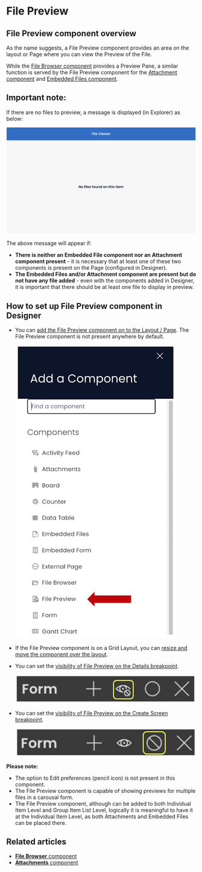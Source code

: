 # File Preview

## File Preview component overview

As the name suggests, a File Preview component provides an area on the layout or Page where you can view the Preview of the File.

While the [File Browser component](/docs/Rapid/4-Keyper%20Manual/2-Designer/2-Pages/3-Components/file-browser/file-browser.md "What is a File Browser component on a Layout / Page?") provides a Preview Pane, a similar function is served by the File Preview component for the [Attachment component](/docs/Rapid/4-Keyper%20Manual/2-Designer/2-Pages/3-Components/attachments/attachments.md "What is an Attachments component on a Layout / Page?") and [Embedded Files component](/docs/Rapid/4-Keyper%20Manual/2-Designer/2-Pages/3-Components/embedded-file/embedded-file.md "What is an Embedded Files component on a Layout / Page?").

## Important note:

If there are no files to preview, a message is displayed (in Explorer) as below:

![Blank file preview](<Blank file preview.png>)

The above message will appear if:

- **There is neither an Embedded File component nor an Attachment component present** - it is necessary that at least one of these two components is present on the Page (configured in Designer).
- **The Embedded Files and/or Attachment component are present but do not have any file added** - even with the components added in Designer, it is important that there should be at least one file to display in preview.

## How to set up File Preview component in Designer

- You can [add the File Preview component on to the Layout / Page](/docs/Rapid/4-Keyper%20Manual/2-Designer/2-Pages/5-how-to-guides/how-to-add-a-component/how-to-add-a-component.md "How to add a component to a Layout / Page?"). The File Preview component is not present anywhere by default.  

    ![Components list](<Components list.png>)
    
- If the File Preview component is on a Grid Layout, you can [resize and move the component over the layout](/docs/Rapid/4-Keyper%20Manual/2-Designer/2-Pages/5-how-to-guides/how-to-arrange-a-component-on-a-grid/how-to-arrange-a-component-on-a-grid.md "How to arrange a component on Grid layout?").
- You can set the [visibility of File Preview on the Details breakpoint](/docs/Rapid/4-Keyper%20Manual/2-Designer/2-Pages/5-how-to-guides/how-to-hide-components-on-breakpoints/how-to-hide-components-on-breakpoints.md "How to set a component to be visible / hidden on 'Item Details' and 'Create' breakpoints?").   

    ![Visibility toggle](<../Visiblity toggle.png>)
- You can set the [visibility of File Preview on the Create Screen breakpoint](/docs/Rapid/4-Keyper%20Manual/2-Designer/2-Pages/5-how-to-guides/how-to-hide-components-on-breakpoints/how-to-hide-components-on-breakpoints.md "How to set a component to be visible / hidden on 'Item Details' and 'Create' breakpoints?").   

    ![Display Toggle](<../Display toggle.png>)

**Please note:**

- The option to Edit preferences (pencil icon) is not present in this component.
- The File Preview component is capable of showing previews for multiple files in a carousal form.
- The File Preview component, although can be added to both Individual Item Level and Group Item List Level, logically it is meaningful to have it at the Individual Item Level, as both Attachments and Embedded Files can be placed there.

## Related articles

- [**File Browser** component](../file-browser/file-browser.md "What is a File Browser component on a Layout / Page?")
- [**Attachments** component](/docs/Rapid/4-Keyper%20Manual/2-Designer/2-Pages/3-Components/attachments/attachments.md "What is an Attachments component on a Layout / Page?")
